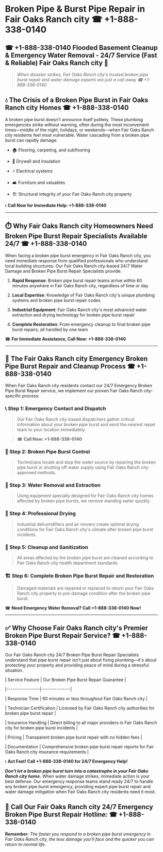 # Broken Pipe & Burst Pipe Repair in Fair Oaks Ranch city ☎ +1-888-338-0140  
## ☎ +1-888-338-0140 Flooded Basement Cleanup & Emergency Water Removal - 24/7 Service (Fast & Reliable) Fair Oaks Ranch city 🚨  

> *When disaster strikes, Fair Oaks Ranch city's trusted broken pipe burst repair and water damage experts are just a call away ☎ +1-888-338-0140*  

## 💧 The Crisis of a Broken Pipe Burst in Fair Oaks Ranch city Homes ☎ +1-888-338-0140  

A broken pipe burst doesn't announce itself politely. These plumbing emergencies strike without warning, often during the most inconvenient times—middle of the night, holidays, or weekends—when Fair Oaks Ranch city residents feel most vulnerable. Water cascading from a broken pipe burst can rapidly damage:  

* 🏠 Flooring, carpeting, and subflooring  
* 🧱 Drywall and insulation  
* ⚡ Electrical systems  
* 🛋️ Furniture and valuables  
* 🏗️ Structural integrity of your Fair Oaks Ranch city property  

📞 **Call Now for Immediate Help: +1-888-338-0140**  

---  

## ⏱️ Why Fair Oaks Ranch city Homeowners Need Broken Pipe Burst Repair Specialists Available 24/7 ☎ +1-888-338-0140  

When facing a broken pipe burst emergency in Fair Oaks Ranch city, you need immediate response from qualified professionals who understand local building structures. Our Fair Oaks Ranch city-based 24/7 Water Damage and Broken Pipe Burst Repair Specialists provide:  

1. **Rapid Response**: Broken pipe burst repair teams arrive within 60 minutes anywhere in Fair Oaks Ranch city, regardless of time or day  
2. **Local Expertise**: Knowledge of Fair Oaks Ranch city's unique plumbing systems and broken pipe burst repair codes  
3. **Industrial Equipment**: Fair Oaks Ranch city's most advanced water extraction and drying technology for broken pipe burst repair  
4. **Complete Restoration**: From emergency cleanup to final broken pipe burst repairs, all handled by one team  

☎ **For Immediate Assistance, Call Now: +1-888-338-0140**  

---  

## 🔧 The Fair Oaks Ranch city Emergency Broken Pipe Burst Repair and Cleanup Process ☎ +1-888-338-0140  

When Fair Oaks Ranch city residents contact our 24/7 Emergency Broken Pipe Burst Repair service, we implement our proven Fair Oaks Ranch city-specific process:  

### 📞 Step 1: Emergency Contact and Dispatch  
> Our Fair Oaks Ranch city-based dispatchers gather critical information about your broken pipe burst and send the nearest repair team to your location immediately.  
> ☎ **Call Now: +1-888-338-0140**  

### 🚿 Step 2: Broken Pipe Burst Control  
> Technicians locate and stop the water source by repairing the broken pipe burst or shutting off water supply using Fair Oaks Ranch city-approved methods.  

### 🌊 Step 3: Water Removal and Extraction  
> Using equipment specially designed for Fair Oaks Ranch city homes affected by broken pipe bursts, we remove standing water quickly.  

### 💨 Step 4: Professional Drying  
> Industrial dehumidifiers and air movers create optimal drying conditions for Fair Oaks Ranch city's climate after broken pipe burst incidents.  

### 🧼 Step 5: Cleanup and Sanitization  
> All areas affected by the broken pipe burst are cleaned according to Fair Oaks Ranch city health department standards.  

### 🏗️ Step 6: Complete Broken Pipe Burst Repair and Restoration  
> Damaged materials are repaired or replaced to return your Fair Oaks Ranch city property to pre-damage condition after the broken pipe burst.  

☎ **Need Emergency Water Removal? Call +1-888-338-0140 Now!**  

---  

## ✅ Why Choose Fair Oaks Ranch city's Premier Broken Pipe Burst Repair Service? ☎ +1-888-338-0140  

Our Fair Oaks Ranch city 24/7 Broken Pipe Burst Repair Specialists understand that pipe burst repair isn't just about fixing plumbing—it's about protecting your property and providing peace of mind during a stressful situation.  

| Service Feature | Our Broken Pipe Burst Repair Guarantee |  
|-----------------|---------------|  
| Response Time | 60 minutes or less throughout Fair Oaks Ranch city |  
| Technician Certification | Licensed by Fair Oaks Ranch city authorities for broken pipe burst repair |  
| Insurance Handling | Direct billing to all major providers in Fair Oaks Ranch city for broken pipe burst incidents |  
| Pricing | Transparent broken pipe burst repair with no hidden fees |  
| Documentation | Comprehensive broken pipe burst repair reports for Fair Oaks Ranch city insurance requirements |  

📞 **Act Fast! Call +1-888-338-0140 for 24/7 Emergency Help!**  

***Don't let a broken pipe burst turn into a catastrophe in your Fair Oaks Ranch city home.*** When water damage strikes, immediate action is your best defense. Our emergency response teams stand ready 24/7 to handle any broken pipe burst emergency, providing expert pipe burst repair and water damage mitigation when Fair Oaks Ranch city residents need it most.  

## 📱 Call Our Fair Oaks Ranch city 24/7 Emergency Broken Pipe Burst Repair Hotline: ☎ +1-888-338-0140  

**Remember**: *The faster you respond to a broken pipe burst emergency in Fair Oaks Ranch city, the less damage you'll face and the quicker you can return to normal life.*